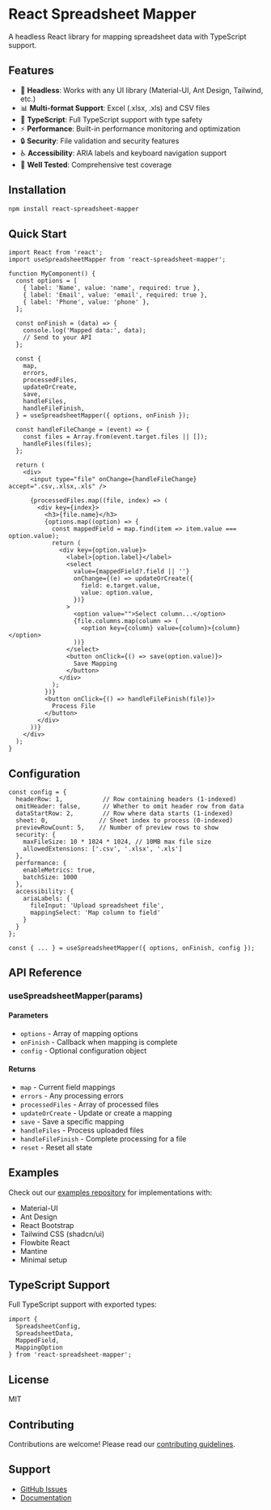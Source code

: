 # React Spreadsheet Mapper

A headless React library for mapping spreadsheet data with TypeScript support.

## Features

- 🚀 **Headless**: Works with any UI library (Material-UI, Ant Design, Tailwind, etc.)
- 📊 **Multi-format Support**: Excel (.xlsx, .xls) and CSV files
- 🎯 **TypeScript**: Full TypeScript support with type safety
- ⚡ **Performance**: Built-in performance monitoring and optimization
- 🔒 **Security**: File validation and security features
- ♿ **Accessibility**: ARIA labels and keyboard navigation support
- 🧪 **Well Tested**: Comprehensive test coverage

## Installation

```bash
npm install react-spreadsheet-mapper
```

## Quick Start

```tsx
import React from 'react';
import useSpreadsheetMapper from 'react-spreadsheet-mapper';

function MyComponent() {
  const options = [
    { label: 'Name', value: 'name', required: true },
    { label: 'Email', value: 'email', required: true },
    { label: 'Phone', value: 'phone' },
  ];

  const onFinish = (data) => {
    console.log('Mapped data:', data);
    // Send to your API
  };

  const {
    map,
    errors,
    processedFiles,
    updateOrCreate,
    save,
    handleFiles,
    handleFileFinish,
  } = useSpreadsheetMapper({ options, onFinish });

  const handleFileChange = (event) => {
    const files = Array.from(event.target.files || []);
    handleFiles(files);
  };

  return (
    <div>
      <input type="file" onChange={handleFileChange} accept=".csv,.xlsx,.xls" />
      
      {processedFiles.map((file, index) => (
        <div key={index}>
          <h3>{file.name}</h3>
          {options.map((option) => {
            const mappedField = map.find(item => item.value === option.value);
            return (
              <div key={option.value}>
                <label>{option.label}</label>
                <select
                  value={mappedField?.field || ''}
                  onChange={(e) => updateOrCreate({
                    field: e.target.value,
                    value: option.value,
                  })}
                >
                  <option value="">Select column...</option>
                  {file.columns.map(column => (
                    <option key={column} value={column}>{column}</option>
                  ))}
                </select>
                <button onClick={() => save(option.value)}>
                  Save Mapping
                </button>
              </div>
            );
          })}
          <button onClick={() => handleFileFinish(file)}>
            Process File
          </button>
        </div>
      ))}
    </div>
  );
}
```

## Configuration

```tsx
const config = {
  headerRow: 1,           // Row containing headers (1-indexed)
  omitHeader: false,      // Whether to omit header row from data
  dataStartRow: 2,        // Row where data starts (1-indexed)
  sheet: 0,              // Sheet index to process (0-indexed)
  previewRowCount: 5,    // Number of preview rows to show
  security: {
    maxFileSize: 10 * 1024 * 1024, // 10MB max file size
    allowedExtensions: ['.csv', '.xlsx', '.xls']
  },
  performance: {
    enableMetrics: true,
    batchSize: 1000
  },
  accessibility: {
    ariaLabels: {
      fileInput: 'Upload spreadsheet file',
      mappingSelect: 'Map column to field'
    }
  }
};

const { ... } = useSpreadsheetMapper({ options, onFinish, config });
```

## API Reference

### useSpreadsheetMapper(params)

#### Parameters

- `options` - Array of mapping options
- `onFinish` - Callback when mapping is complete
- `config` - Optional configuration object

#### Returns

- `map` - Current field mappings
- `errors` - Any processing errors
- `processedFiles` - Array of processed files
- `updateOrCreate` - Update or create a mapping
- `save` - Save a specific mapping
- `handleFiles` - Process uploaded files
- `handleFileFinish` - Complete processing for a file
- `reset` - Reset all state

## Examples

Check out our [examples repository](https://github.com/garethhallnz/react-spreadsheet-mapper/tree/main/examples) for implementations with:

- Material-UI
- Ant Design  
- React Bootstrap
- Tailwind CSS (shadcn/ui)
- Flowbite React
- Mantine
- Minimal setup

## TypeScript Support

Full TypeScript support with exported types:

```tsx
import { 
  SpreadsheetConfig, 
  SpreadsheetData, 
  MappedField, 
  MappingOption 
} from 'react-spreadsheet-mapper';
```

## License

MIT

## Contributing

Contributions are welcome! Please read our [contributing guidelines](https://github.com/garethhallnz/react-spreadsheet-mapper/blob/main/CONTRIBUTING.md).

## Support

- [GitHub Issues](https://github.com/garethhallnz/react-spreadsheet-mapper/issues)
- [Documentation](https://github.com/garethhallnz/react-spreadsheet-mapper#readme) 